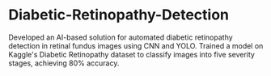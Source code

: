 # Diabetic-Retinopathy-Detection
Developed an AI-based solution for automated diabetic retinopathy detection in retinal fundus images using CNN and YOLO. Trained a model on Kaggle's Diabetic Retinopathy dataset to classify images into five severity stages, achieving 80% accuracy. 
